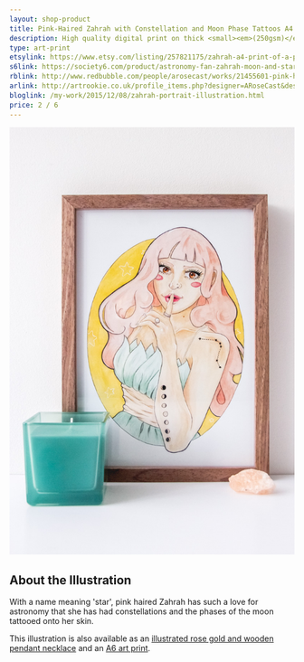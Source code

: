 ```yaml
---
layout: shop-product
title: Pink-Haired Zahrah with Constellation and Moon Phase Tattoos A4 Art Print
description: High quality digital print on thick <small><em>(250gsm)</em></small> silk card. Blank on back. Sent in a protective cello bag. A4 in size <small><em>(21 x 29.7cm or 8.3 x 11.7in)</em></small>
type: art-print
etsylink: https://www.etsy.com/listing/257821175/zahrah-a4-print-of-a-pencil-watercolour
s6link: https://society6.com/product/astronomy-fan-zahrah-moon-and-star_print#1=45
rblink: http://www.redbubble.com/people/arosecast/works/21455601-pink-haired-astronomy-fan-zahrah-with-moon-and-star-tattoos
arlink: http://artrookie.co.uk/profile_items.php?designer=ARoseCast&design=7832
bloglink: /my-work/2015/12/08/zahrah-portrait-illustration.html
price: 2 / 6
---
```


<div class="carosel">
    <img src="/assets/shop/pink-zahrah-a4-art-print.jpg" alt="A4 art print of Pink-Haired Zahrah with Constellation and Moon Phase Tattoos, by A Rose Cast" title="A4 art print of Pink-Haired Zahrah with Constellation and Moon Phase Tattoos, by @arosecast">
</div>

<h2>About the Illustration</h2>
With a name meaning 'star', pink haired Zahrah has such a love for astronomy that she has had constellations and the phases of the moon tattooed onto her skin.

This illustration is also available as an [illustrated rose gold and wooden pendant necklace](/shop/zahrah-constellation-moon-phase-tattoo-necklace.html) and an [A6 art print]().